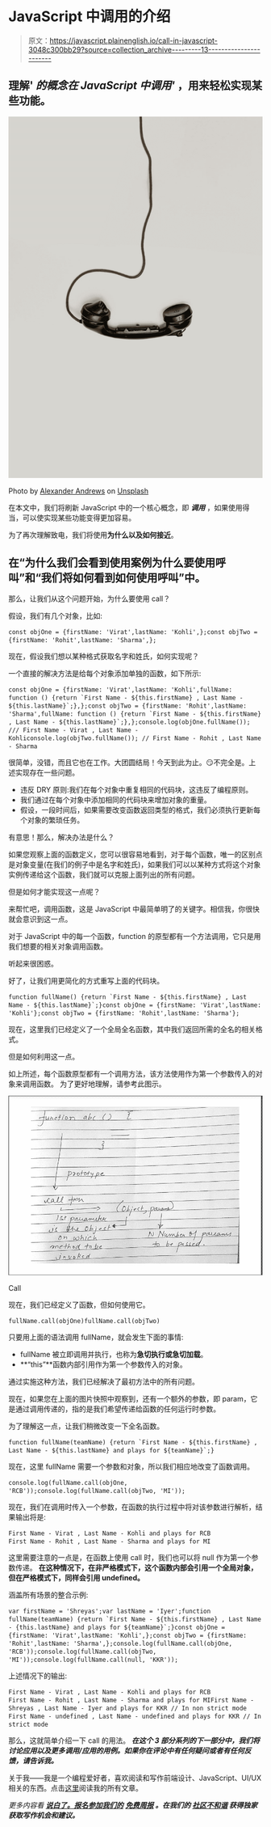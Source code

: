# JavaScript 中调用的介绍

> 原文：<https://javascript.plainenglish.io/call-in-javascript-3048c300bb29?source=collection_archive---------13----------------------->

## 理解' ***的概念在 JavaScript 中调用'*** ，用来轻松实现某些功能。

![](img/8e0fc875d02ebfb659022fb16fea1127.png)

Photo by [Alexander Andrews](https://unsplash.com/@alex_andrews?utm_source=medium&utm_medium=referral) on [Unsplash](https://unsplash.com?utm_source=medium&utm_medium=referral)

在本文中，我们将刷新 JavaScript 中的一个核心概念，即 ***调用*** ，如果使用得当，可以使实现某些功能变得更加容易。

为了再次理解致电，我们将使用**为什么以及如何接近**。

## 在“为什么我们会看到使用案例为什么要使用呼叫”和“我们将如何看到如何使用呼叫”中。

那么，让我们从这个问题开始，为什么要使用 call？

假设，我们有几个对象，比如:

```
const objOne = {firstName: 'Virat',lastName: 'Kohli',};const objTwo = {firstName: 'Rohit',lastName: 'Sharma',};
```

现在，假设我们想以某种格式获取名字和姓氏，如何实现呢？

一个直接的解决方法是给每个对象添加单独的函数，如下所示:

```
const objOne = {firstName: 'Virat',lastName: 'Kohli',fullName: function () {return `First Name - ${this.firstName} , Last Name - ${this.lastName}`;},};const objTwo = {firstName: 'Rohit',lastName: 'Sharma',fullName: function () {return `First Name - ${this.firstName} , Last Name - ${this.lastName}`;},};console.log(objOne.fullName()); /// First Name - Virat , Last Name - Kohliconsole.log(objTwo.fullName()); // First Name - Rohit , Last Name - Sharma
```

很简单，没错，而且它也在工作。大团圆结局！今天到此为止。😏不完全是。上述实现存在一些问题。

*   违反 DRY 原则:我们在每个对象中重复相同的代码块，这违反了编程原则。
*   我们通过在每个对象中添加相同的代码块来增加对象的重量。
*   假设，一段时间后，如果需要改变函数返回类型的格式，我们必须执行更新每个对象的繁琐任务。

有意思！那么，解决办法是什么？

如果您观察上面的函数定义，您可以很容易地看到，对于每个函数，唯一的区别点是对象变量(在我们的例子中是名字和姓氏)，如果我们可以以某种方式将这个对象实例传递给这个函数，我们就可以克服上面列出的所有问题。

但是如何才能实现这一点呢？

来帮忙吧，调用函数，这是 JavaScript 中最简单明了的关键字。相信我，你很快就会意识到这一点。

对于 JavaScript 中的每一个函数，function 的原型都有一个方法调用，它只是用我们想要的相关对象调用函数。

听起来很困惑。

好了，让我们用更简化的方式重写上面的代码块。

```
function fullName() {return `First Name - ${this.firstName} , Last Name - ${this.lastName}`;}const objOne = {firstName: 'Virat',lastName: 'Kohli'};const objTwo = {firstName: 'Rohit',lastName: 'Sharma'};
```

现在，这里我们已经定义了一个全局全名函数，其中我们返回所需的全名的相关格式。

但是如何利用这一点。

如上所述，每个函数原型都有一个调用方法，该方法使用作为第一个参数传入的对象来调用函数。
为了更好地理解，请参考此图示。

![](img/5769bcbb717628c5fbc74d2ce98da276.png)

Call

现在，我们已经定义了函数，但如何使用它。

```
fullName.call(objOne)fullName.call(objTwo)
```

只要用上面的语法调用 fullName，就会发生下面的事情:

*   fullName 被立即调用并执行，也称为**急切执行或急切加载**。
*   **“this”**函数内部引用作为第一个参数传入的对象。

通过实施这种方法，我们已经解决了最初方法中的所有问题。

现在，如果您在上面的图片快照中观察到，还有一个额外的参数，即 param，它是通过调用传递的，指的是我们希望传递给函数的任何运行时参数。

为了理解这一点，让我们稍微改变一下全名函数。

```
function fullName(teamName) {return `First Name - ${this.firstName} , Last Name - ${this.lastName} and plays for ${teamName}`;}
```

现在，这里 fullName 需要一个参数和对象，所以我们相应地改变了函数调用。

```
console.log(fullName.call(objOne, 'RCB'));console.log(fullName.call(objTwo, 'MI'));
```

现在，我们在调用时传入一个参数，在函数的执行过程中将对该参数进行解析，结果输出将是:

```
First Name - Virat , Last Name - Kohli and plays for RCB
First Name - Rohit , Last Name - Sharma and plays for MI
```

这里需要注意的一点是，在函数上使用 call 时，我们也可以将 null 作为第一个参数传递。
**在这种情况下，在非严格模式下，这个函数内部会引用一个全局对象，但在严格模式下，同样会引用 undefined。**

涵盖所有场景的整合示例:

```
var firstName = 'Shreyas';var lastName = 'Iyer';function fullName(teamName) {return `First Name - ${this.firstName} , Last Name - {this.lastName} and plays for ${teamName}`;}const objOne = {firstName: 'Virat',lastName: 'Kohli',};const objTwo = {firstName: 'Rohit',lastName: 'Sharma',};console.log(fullName.call(objOne, 'RCB'));console.log(fullName.call(objTwo, 'MI'));console.log(fullName.call(null, 'KKR'));
```

上述情况下的输出:

```
First Name - Virat , Last Name - Kohli and plays for RCB
First Name - Rohit , Last Name - Sharma and plays for MIFirst Name - Shreyas , Last Name - Iyer and plays for KKR // In non strict mode 
First Name - undefined , Last Name - undefined and plays for KKR // In strict mode
```

那么，这就简单介绍一下 call 的用法。
***在这个 3 部分系列的下一部分中，我们将讨论应用以及更多调用/应用的用例。如果你在评论中有任何疑问或者有任何反馈，请告诉我。***

关于我——我是一个编程爱好者，喜欢阅读和写作前端设计、JavaScript、UI/UX 相关的东西。点击[这里](https://medium.com/@avinash.dev21987)阅读我的所有文章。

*更多内容看* [***说白了。报名参加我们的***](http://plainenglish.io/) **[***免费周报***](http://newsletter.plainenglish.io/) *。在我们的* [***社区不和谐***](https://discord.gg/GtDtUAvyhW) *获得独家获取写作机会和建议。***